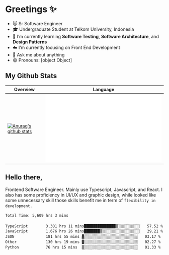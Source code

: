 # Greetings ✨
- 😻 Sr Software Engineer
- 🎓 Undergraduate Student at Telkom University, Indonesia
- 🌱 I’m currently learning **Software Testing**, **Software Architecture**, and **Design Patterns**
- ☁️ I’m currently focusing on Front End Development
- 💬 Ask me about anything
- 😄 Pronouns: [object Object]

## My Github Stats

| Overview | Language |
| --- | --- |
|[![Anurag's github stats](https://github-readme-stats.vercel.app/api?username=abui-am&count_private=true)](https://github.com/anuraghazra/github-readme-stats)|![Language](https://raw.githubusercontent.com/abui-am/stats/c6455f656dfce7acd3951e5ec5b25d72af0b2ee3/generated/languages.svg)|

## Hello there, 
Frontend Software Engineer. 
Mainly use Typescript, Javascript, and React. I also has some proficiency in UI/UX and graphic design, while looked like some unnecessary skill those skills benefit me in term of `flexibility in development.`


<!--START_SECTION:waka-->

```txt
Total Time: 5,609 hrs 3 mins

TypeScript        3,301 hrs 11 mins██████████████▒░░░░░░░░░░   57.52 %
JavaScript        1,676 hrs 26 mins███████▒░░░░░░░░░░░░░░░░░   29.21 %
JSON              181 hrs 55 mins ▓░░░░░░░░░░░░░░░░░░░░░░░░   03.17 %
Other             130 hrs 19 mins ▓░░░░░░░░░░░░░░░░░░░░░░░░   02.27 %
Python            76 hrs 15 mins  ▒░░░░░░░░░░░░░░░░░░░░░░░░   01.33 %
```

<!--END_SECTION:waka-->
